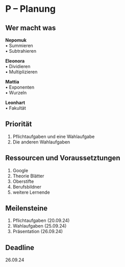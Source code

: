 # P – Planung

## Wer macht was

**Nepomuk**  
• Summieren  
• Subtrahieren  

**Eleonora**  
• Dividieren  
• Multiplizieren  

**Mattia**  
• Exponenten  
• Wurzeln  

**Leonhart**  
• Fakultät  


## Priorität
1. Pflichtaufgaben und eine Wahlaufgabe
2. Die anderen Wahlaufgaben

## Ressourcen und Voraussetztungen
1. Google
2. Theorie Blätter
3. Oberstifte
4. Berufsbildner
5. weitere Lernende

## Meilensteine
1. Pflichtaufgaben (20.09.24)
2. Wahlaufgaben (25.09.24)
3. Präsentation (26.09.24)

## Deadline
26.09.24
